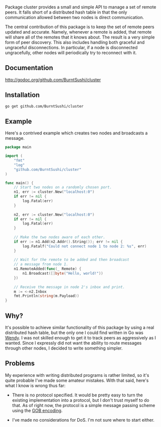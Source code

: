 Package cluster provides a small and simple API to manage a set of remote
peers. It falls short of a distributed hash table in that the only
communication allowed between two nodes is direct communication.

The central contribution of this package is to keep the set of remote peers
updated and accurate. Namely, whenever a remote is added, that remote will
share all of the remotes that it knows about. The result is a very simple form
of peer discovery. This also includes handling both graceful and ungraceful
disconnections. In particular, if a node is disconnected ungracefully, other
nodes will periodically try to reconnect with it.


## Documentation

http://godoc.org/github.com/BurntSushi/cluster


## Installation

```bash
go get github.com/BurntSushi/cluster
```


## Example

Here's a contrived example which creates two nodes and broadcasts a message.

```go
package main

import (
    "fmt"
    "log"
    "github.com/BurntSushi/cluster"
)

func main() {
    // Start two nodes on a randomly chosen port.
    n1, err := cluster.New("localhost:0")
    if err != nil {
        log.Fatal(err)
    }
    
    n2, err := cluster.New("localhost:0")
    if err != nil {
        log.Fatal(err)
    }
    
    // Make the two nodes aware of each other.
    if err := n1.Add(n2.Addr().String()); err != nil {
        log.Fatalf("Could not connect node 1 to node 2: %s", err)
    }
    
    // Wait for the remote to be added and then broadcast
    // a message from node 1.
    n1.RemoteAdded(func(_ Remote) {
        n1.Broadcast([]byte("Hello, world!"))
    })
    
    // Receive the message in node 2's inbox and print.
    m := <-n2.Inbox
    fmt.Println(string(m.Payload))
}
```


## Why?

It's possible to achieve similar functionality of this package by using a real 
distributed hash table, but the only one I could find written in Go was
[Wendy](https://github.com/secondbit/wendy). I was not skilled enough 
to get it to track peers as aggressively as I wanted. Since I expressly did not 
want the ability to route messages through other nodes, I decided to write 
something simpler.


## Problems

My experience with writing distributed programs is rather limited, so it's 
quite probable I've made some amateur mistakes. With that said, here's what I 
know is wrong thus far:

* There is no protocol specified. It would be pretty easy to turn the existing 
  implementation into a protocol, but I don't trust myself to do that. As of 
  right now, the protocol is a simple message passing scheme using the
  [GOB encoding](http://golang.org/pkg/encoding/gob/).

* I've made no considerations for DoS. I'm not sure where to start either.

